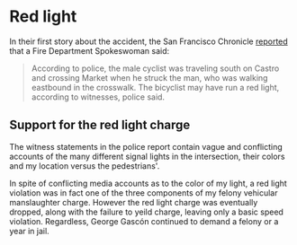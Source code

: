 # Red light
In their first story about the accident, the San Francisco Chronicle [reported](http://www.sfgate.com/bayarea/article/Pedestrian-cyclist-injured-in-crash-in-Castro-3444305.php) that a Fire Department Spokeswoman said:

> According to police, the male cyclist was traveling south on Castro and crossing Market when he struck the man, who was walking eastbound in the crosswalk. The bicyclist may have run a red light, according to witnesses, police said.

## Support for the red light charge
The witness statements in the police report contain vague and conflicting accounts of the many different signal lights in the intersection, their colors and my location versus the pedestrians'.

In spite of conflicting media accounts as to the color of my light, a red light violation was in fact one of the three components of my felony vehicular manslaughter charge. However the red light charge was eventually dropped, along with the failure to yeild charge, leaving only a basic speed violation. Regardless, George Gascón continued to demand a felony or a year in jail.
